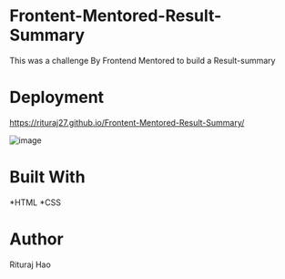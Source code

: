 # Frontent-Mentored-Result-Summary

This was a challenge By  Frontend Mentored to build a Result-summary 

# Deployment

https://rituraj27.github.io/Frontent-Mentored-Result-Summary/

![image](https://github.com/Rituraj27/Frontent-Mentored-Result-Summary/assets/104149080/b3f2092e-3c80-408d-9445-387da7e0c4a9)

# Built With
*HTML
*CSS

# Author
Rituraj Hao

